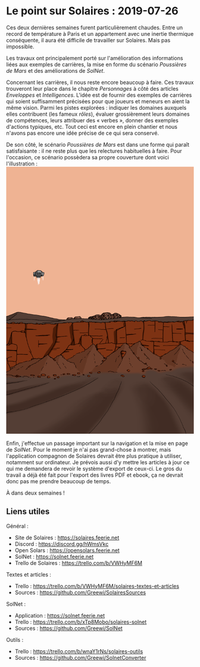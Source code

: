 # Le point sur Solaires : 2019-07-26

Ces deux dernières semaines furent particulièrement chaudes. Entre un record de température à Paris et un appartement avec une inertie thermique conséquente, il aura été difficile de travailler sur Solaires. Mais pas impossible.

Les travaux ont principalement porté sur l'amélioration des informations liées aux exemples de carrières, la mise en forme du scénario *Poussières de Mars* et des améliorations de *SolNet*.

Concernant les carrières, il nous reste encore beaucoup à faire. Ces travaux trouveront leur place dans le chapitre *Personnages* à côté des articles *Enveloppes* et *Intelligences*. L'idée est de fournir des exemples de carrières qui soient suffisamment précisées pour que joueurs et meneurs en aient la même vision. Parmi les pistes explorées : indiquer les domaines auxquels elles contribuent (les fameux *rôles*), évaluer grossièrement leurs domaines de compétences, leurs attribuer des « verbes », donner des exemples d'actions typiques, etc. Tout ceci est encore en plein chantier et nous n'avons pas encore une idée précise de ce qui sera conservé.

De son côté, le scénario *Poussières de Mars* est dans une forme qui paraît satisfaisante : il ne reste plus que les relectures habituelles à faire. Pour l'occasion, ce scénario possèdera sa propre couverture dont voici l'illustration : ![Dessin : Couverture de Poussières de Mars](./illustrations/couverture_poussieres_de_mars.png)

Enfin, j'effectue un passage important sur la navigation et la mise en page de *SolNet*. Pour le moment je n'ai pas grand-chose à montrer, mais l'application compagnon de Solaires devrait être plus pratique à utiliser, notamment sur ordinateur. Je prévois aussi d'y mettre les articles à jour ce qui me demandera de revoir le système d'export de ceux-ci. Le gros du travail a déjà été fait pour l'export des livres PDF et ebook, ça ne devrait donc pas me prendre beaucoup de temps.

À dans deux semaines !

## Liens utiles

Général :
* Site de Solaires : https://solaires.feerie.net
* Discord : https://discord.gg/hWmsVkc
* Open Solars : https://opensolars.feerie.net
* SolNet : https://solnet.feerie.net
* Trello de Solaires : https://trello.com/b/VWHyMF6M

Textes et articles :
* Trello : https://trello.com/b/VWHyMF6M/solaires-textes-et-articles
* Sources : https://github.com/Greewi/SolairesSources

SolNet :
* Application : https://solnet.feerie.net
* Trello : https://trello.com/b/xTp8Mobo/solaires-solnet
* Sources : https://github.com/Greewi/SolNet

Outils :
* Trello : https://trello.com/b/wnaY1rNs/solaires-outils
* Sources : https://github.com/Greewi/SolnetConverter
